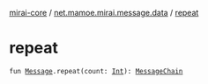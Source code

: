 [mirai-core](../index.md) / [net.mamoe.mirai.message.data](index.md) / [repeat](./repeat.md)

# repeat

`fun `[`Message`](-message/index.md)`.repeat(count: `[`Int`](https://kotlinlang.org/api/latest/jvm/stdlib/kotlin/-int/index.html)`): `[`MessageChain`](-message-chain/index.md)